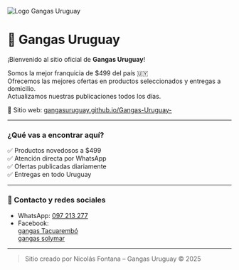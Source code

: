 ![Logo Gangas Uruguay](assets/logo.jpg)
# 🛒 Gangas Uruguay

¡Bienvenido al sitio oficial de **Gangas Uruguay**!

Somos la mejor franquicia de $499 del país 🇺🇾  
Ofrecemos las mejores ofertas en productos seleccionados y entregas a domicilio.  
Actualizamos nuestras publicaciones todos los días.

🔗 Sitio web: [gangasuruguay.github.io/Gangas-Uruguay-](https://gangasuruguay.github.io/Gangas-Uruguay-/)

---

### ¿Qué vas a encontrar aquí?

✅ Productos novedosos a $499  
✅ Atención directa por WhatsApp  
✅ Ofertas publicadas diariamente  
✅ Entregas en todo Uruguay

---

### 📲 Contacto y redes sociales

- WhatsApp: [097 213 277](https://wa.me/59897213277)  
- Facebook:  
  [gangas Tacuarembó](https://www.facebook.com/share/1YoChsDWQq/?mibextid=wwXIfr)  
  [gangas solymar](https://www.facebook.com/share/196KdGnENq/?mibextid=wwXIfr)

---

> Sitio creado por Nicolás Fontana – Gangas Uruguay © 2025


